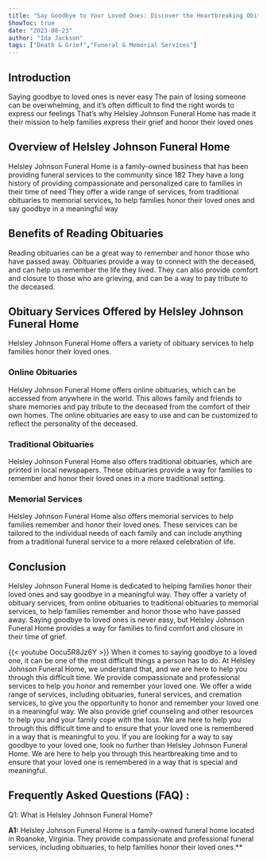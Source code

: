 ```yaml
---
title: "Say Goodbye to Your Loved Ones: Discover the Heartbreaking Obituaries at Helsley Johnson Funeral Home"
ShowToc: true 
date: "2023-08-23"
author: "Ida Jackson" 
tags: ["Death & Grief","Funeral & Memorial Services"]
---
```

## Introduction 
Saying goodbye to loved ones is never easy The pain of losing someone can be overwhelming, and it’s often difficult to find the right words to express our feelings That’s why Helsley Johnson Funeral Home has made it their mission to help families express their grief and honor their loved ones 

## Overview of Helsley Johnson Funeral Home 
Helsley Johnson Funeral Home is a family-owned business that has been providing funeral services to the community since 182 They have a long history of providing compassionate and personalized care to families in their time of need They offer a wide range of services, from traditional obituaries to memorial services, to help families honor their loved ones and say goodbye in a meaningful way 

## Benefits of Reading Obituaries 
Reading obituaries can be a great way to remember and honor those who have passed away. Obituaries provide a way to connect with the deceased, and can help us remember the life they lived. They can also provide comfort and closure to those who are grieving, and can be a way to pay tribute to the deceased. 

## Obituary Services Offered by Helsley Johnson Funeral Home 
Helsley Johnson Funeral Home offers a variety of obituary services to help families honor their loved ones. 

### Online Obituaries 
Helsley Johnson Funeral Home offers online obituaries, which can be accessed from anywhere in the world. This allows family and friends to share memories and pay tribute to the deceased from the comfort of their own homes. The online obituaries are easy to use and can be customized to reflect the personality of the deceased. 

### Traditional Obituaries 
Helsley Johnson Funeral Home also offers traditional obituaries, which are printed in local newspapers. These obituaries provide a way for families to remember and honor their loved ones in a more traditional setting. 

### Memorial Services 
Helsley Johnson Funeral Home also offers memorial services to help families remember and honor their loved ones. These services can be tailored to the individual needs of each family and can include anything from a traditional funeral service to a more relaxed celebration of life. 

## Conclusion 
Helsley Johnson Funeral Home is dedicated to helping families honor their loved ones and say goodbye in a meaningful way. They offer a variety of obituary services, from online obituaries to traditional obituaries to memorial services, to help families remember and honor those who have passed away. Saying goodbye to loved ones is never easy, but Helsley Johnson Funeral Home provides a way for families to find comfort and closure in their time of grief.

{{< youtube Oocu5R8Jz6Y >}} 
When it comes to saying goodbye to a loved one, it can be one of the most difficult things a person has to do. At Helsley Johnson Funeral Home, we understand that, and we are here to help you through this difficult time. We provide compassionate and professional services to help you honor and remember your loved one. We offer a wide range of services, including obituaries, funeral services, and cremation services, to give you the opportunity to honor and remember your loved one in a meaningful way. We also provide grief counseling and other resources to help you and your family cope with the loss. We are here to help you through this difficult time and to ensure that your loved one is remembered in a way that is meaningful to you. If you are looking for a way to say goodbye to your loved one, look no further than Helsley Johnson Funeral Home. We are here to help you through this heartbreaking time and to ensure that your loved one is remembered in a way that is special and meaningful.

## Frequently Asked Questions (FAQ) :
Q1: What is Helsley Johnson Funeral Home?

**A1:** Helsley Johnson Funeral Home is a family-owned funeral home located in Roanoke, Virginia. They provide compassionate and professional funeral services, including obituaries, to help families honor their loved ones.**



